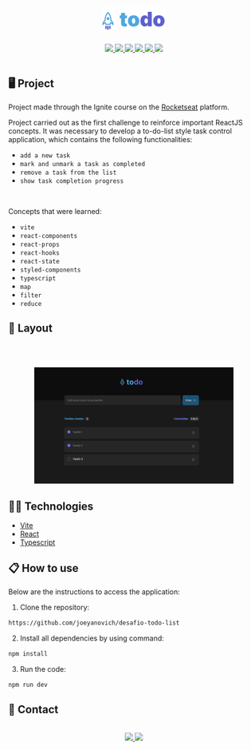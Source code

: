 <h1 align="center">
   <img src="./public/readme/todolist.png">
</h1>

<div align="center">
   <a href="#desktop_computer-project">
      <img src="https://img.shields.io/badge/PROJECT-4EA8DE?style=for-the-badge&logo=react&logoColor=white" />
   </a>
   <a href="#nail_care-layout">
      <img src="https://img.shields.io/badge/LAYOUT-5E60CE?style=for-the-badge&logo=CSS3&logoColor=white" />
   </a>
   <a href="#technologist-technologies">
      <img src="https://img.shields.io/badge/TECHNOLOGIES-4EA8DE?style=for-the-badge&logo=codacy&logoColor=white
" />
   </a>
   <a href="#clipboard-how-to-use">
      <img src="https://img.shields.io/badge/HOW_TO_USE-5E60CE?style=for-the-badge&logo=visual-studio-code&logoColor=white" />
   </a>
   <a href="#speech_balloon-contact">
      <img src="https://img.shields.io/badge/CONTACT-4EA8DE?style=for-the-badge&logo=maildotru&logoColor=white" />
   </a>
   <a href="https://desafio-todo-list-one.vercel.app/">
      <img src="https://img.shields.io/badge/SEE_THE_PROJECT-5E60CE?style=for-the-badge&logo=vercel&logoColor=white" />
   </a>
</div>
<br>

## :desktop_computer: Project

Project made through the Ignite course on the [Rocketseat](https://app.rocketseat.com.br/cart/rocketseat-one-black-month-lote-02?referral=joeyanovich&utm_source=platform&utm_medium=organic&utm_campaign=venda&utm_term=mgm&utm_content=indication-lp_one) platform.

Project carried out as the first challenge to reinforce important ReactJS concepts.
It was necessary to develop a to-do-list style task control application, which contains the following functionalities:
- `add a new task`
- `mark and unmark a task as completed`
- `remove a task from the list`
- `show task completion progress`
<br>



Concepts that were learned:

- `vite`
- `react-components`
- `react-props`
- `react-hooks`
- `react-state`
- `styled-components`
- `typescript`
- `map`
- `filter`
- `reduce`


## :nail_care: Layout

<br><br>

<div align=center>
<img src="./public/readme/project.png" width="400px" />
</div>


## :technologist: Technologies

- [Vite](https://vitejs.dev/)
- [React](https://react.dev/)
- [Typescript](https://www.typescriptlang.org/)


## :clipboard: How to use

Below are the instructions to access the application:

1. Clone the repository: 
```bash 
https://github.com/joeyanovich/desafio-todo-list
```
2. Install all dependencies by using command:
```bash
npm install
```
3. Run the code:
```bash
npm run dev
```


## :speech_balloon: Contact

<br>
<div align="center">
   <a href="mailto:joedison.dias@gmail.com">
      <img src="https://img.shields.io/badge/EMAIL-4EA8DE?style=for-the-badge&logo=gmail&logoColor=white" />
   </a>
   <a href="https://www.linkedin.com/in/joedisondias/" target="_blank">
      <img src="https://img.shields.io/badge/LINKEDIN-5E60CE?style=for-the-badge&logo=linkedin&logoColor=white" />
   </a>
</div>